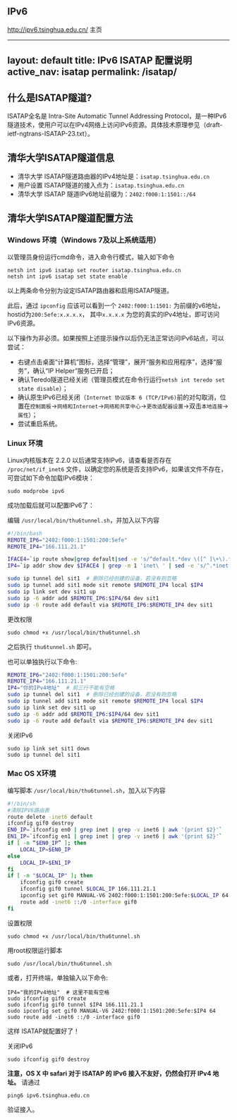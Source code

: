## IPv6

http://ipv6.tsinghua.edu.cn/ 主页

---
layout: default 
title: IPv6 ISATAP 配置说明
active_nav: isatap
permalink: /isatap/
---

##  什么是ISATAP隧道?

ISATAP全名是 Intra-Site Automatic Tunnel Addressing Protocol，是一种IPv6隧道技术，使用户可以在IPv4网络上访问IPv6资源。具体技术原理参见（draft-ietf-ngtrans-ISATAP-23.txt）。

## 清华大学ISATAP隧道信息

- 清华大学 ISATAP隧道路由器的IPv4地址是：`isatap.tsinghua.edu.cn`
- 用户设置 ISATAP隧道的接入点为：`isatap.tsinghua.edu.cn`
- 清华大学 ISATAP 隧道IPv6地址前缀为：`2402:f000:1:1501::/64`

## 清华大学ISATAP隧道配置方法

### Windows 环境（Windows 7及以上系统适用）

以管理员身份运行cmd命令，进入命令行模式，输入如下命令

```
netsh int ipv6 isatap set router isatap.tsinghua.edu.cn
netsh int ipv6 isatap set state enable
```

以上两条命令分别为设定ISATAP路由器和启用ISATAP隧道。

此后，通过 `ipconfig` 应该可以看到一个 `2402:f000:1:1501:` 为前缀的v6地址，hostid为`200:5efe:x.x.x.x`， 其中`x.x.x.x` 为您的真实的IPv4地址，即可访问IPv6资源。

以下操作为非必须。如果按照上述提示操作以后仍无法正常访问IPv6站点，可以尝试：

+ 右键点击桌面“计算机”图标，选择“管理”，展开“服务和应用程序”，选择“服务”，确认“IP Helper”服务已开启；
+ 确认Teredo隧道已经关闭（管理员模式在命令行运行`netsh int teredo set state disable`）；
+ 确认原生IPv6已经关闭（`Internet 协议版本 6 (TCP/IPv6)`前的对勾取消，位置在`控制面板`→`网络和Internet`→`网络和共享中心`→`更改适配器设置`→双击`本地连接`→`属性`）；
+ 尝试重启系统。

### Linux 环境

Linux内核版本在 2.2.0 以后通常支持IPv6，请查看是否存在 `/proc/net/if_inet6` 文件，以确定您的系统是否支持IPv6，如果该文件不存在，可尝试如下命令加载IPv6模块：

```
sudo modprobe ipv6
```

成功加载后就可以配置IPv6了：

编辑 `/usr/local/bin/thu6tunnel.sh`，并加入以下内容

```bash
#!/bin/bash
REMOTE_IP6="2402:f000:1:1501:200:5efe"
REMOTE_IP4="166.111.21.1"

IFACE4=`ip route show|grep default|sed -e 's/^default.*dev \([^ ]\+\).*$/\1/'`
IP4=`ip addr show dev $IFACE4 | grep -m 1 'inet\ ' | sed -e 's/^.*inet \([^ \\]\+\)\/.*$/\1/'`

sudo ip tunnel del sit1  # 删除已经创建的设备，若没有则忽略
sudo ip tunnel add sit1 mode sit remote $REMOTE_IP4 local $IP4
sudo ip link set dev sit1 up
sudo ip -6 addr add $REMOTE_IP6:$IP4/64 dev sit1
sudo ip -6 route add default via $REMOTE_IP6:$REMOTE_IP4 dev sit1
```

更改权限

```
sudo chmod +x /usr/local/bin/thu6tunnel.sh
```

之后执行 `thu6tunnel.sh` 即可。

也可以单独执行以下命令:

```bash
REMOTE_IP6="2402:f000:1:1501:200:5efe"
REMOTE_IP4="166.111.21.1"
IP4="你的IPv4地址"  # 前三行不能有空格
sudo ip tunnel del sit1  # 删除已经创建的设备，若没有则忽略
sudo ip tunnel add sit1 mode sit remote $REMOTE_IP4 local $IP4
sudo ip link set dev sit1 up
sudo ip -6 addr add $REMOTE_IP6:$IP4/64 dev sit1
sudo ip -6 route add default via $REMOTE_IP6:$REMOTE_IP4 dev sit1
```

关闭IPv6

```
sudo ip link set sit1 down
sudo ip tunnel del sit1
```

### Mac OS X环境

编写脚本 `/usr/local/bin/thu6tunnel.sh`，加入以下内容

```bash
#!/bin/sh 
#清除IPV6路由表 
route delete -inet6 default  
ifconfig gif0 destroy
EN0_IP=`ifconfig en0 | grep inet | grep -v inet6 | awk '{print $2}'` 
EN1_IP=`ifconfig en1 | grep inet | grep -v inet6 | awk '{print $2}'`  
if [ -n “$EN0_IP” ]; then 
    LOCAL_IP=$EN0_IP 
else 
    LOCAL_IP=$EN1_IP 
fi  
if [ -n "$LOCAL_IP" ]; then 
    ifconfig gif0 create
    ifconfig gif0 tunnel $LOCAL_IP 166.111.21.1 
    ipconfig set gif0 MANUAL-V6 2402:f000:1:1501:200:5efe:$LOCAL_IP 64
    route add -inet6 ::/0 -interface gif0
fi
```

设置权限

```
sudo chmod +x /usr/local/bin/thu6tunnel.sh
```

用root权限运行脚本

```
sudo /usr/local/bin/thu6tunnel.sh
```

或者，打开终端，单独输入以下命令:

```shell
IP4="我的IPv4地址"  # 这里不能有空格
sudo ifconfig gif0 create
sudo ifconfig gif0 tunnel $IP4 166.111.21.1
sudo ipconfig set gif0 MANUAL-V6 2402:f000:1:1501:200:5efe:$IP4 64
sudo route add -inet6 ::/0 -interface gif0
```

这样 ISATAP就配置好了！ 

关闭IPv6

```
sudo ifconfig gif0 destroy
```

**注意，OS X 中 safari 对于 ISATAP 的 IPv6 接入不友好，仍然会打开 IPv4 地址。**
请通过

```
ping6 ipv6.tsinghua.edu.cn
```

验证接入。
